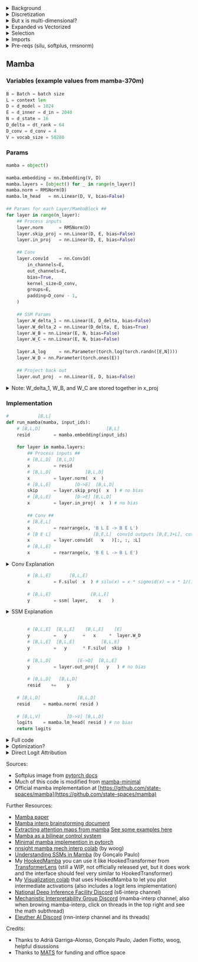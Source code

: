 
<details>
  <summary>Background</summary>

The inspiration for mamba (and state space models in general) is mapping a 1D function $x(t) \in \mathbb{R}$ to a 1D function $y(t) \in \mathbb{R}$ via a N-dimensional latent space $h \in \mathbb{R}^N$.

Specifically, we have the following:

$$\stackrel{[N]}{\dot{h}(t)} = \stackrel{[N,N]}{A}\stackrel{[N]}{h(t)} + \stackrel{[N,1]}{B}\stackrel{[1]}{x(t)}$$
$$\stackrel{[1]}{y(t)} = \stackrel{[1,N]}{C}\stackrel{[N]}{h(t)}$$

(the $[X,Y]$ stuff above the variables is just specifying the dimensions)

This is a diffeq, where $\dot{h}(t)$ is the derivitave of $h(t)$ with respect to t.

If we have an initial $h_0$, we can approximate our diffeq this way:

$$\stackrel{[N]}{h_i} = \stackrel{[1]}{\Delta}\stackrel{[N,N]}{A}\stackrel{[N]}{h_{i-1}} + \stackrel{[1]}{\Delta}\stackrel{[N,1]}{B}\stackrel{[1]}{x_i} + \stackrel{[N]}{h_{i-1}}$$
$$\stackrel{[1]}{y_i} = \stackrel{[1,N]}{C}\stackrel{[N]}{h_i}$$

Where $\Delta$ is a small timestep, like $0.001$.

This approximation is like, if a character has a velocity $v$ and a position $p_0$, to find the position after $\Delta$ time we do $p_1 = \Delta v + p_0$, then we do $p_2 = \Delta v + p_1$, etc. In general:

$$p_i = \Delta v + p_{i-1}$$

We are doing the same sort of thing for $h(t)$.

Note, we can rewrite this as

$$\stackrel{[N]}{h_i} = (\stackrel{[1]}{\Delta}\stackrel{[N,N]}{A} + \stackrel{[N,N]}{I})\stackrel{[N]}{h_{i-1}} + \stackrel{[1]}{\Delta}\stackrel{[N,1]}{B}\stackrel{[1]}{x_i}$$

Where $\stackrel{[N,N]}{I}$ is the identity matrix. This form will show up later.
</details>

<details>
  <summary>Discretization</summary>

Above, we have:

$$\stackrel{[N]}{h_i} = (\stackrel{[1]}{\Delta}\stackrel{[N,N]}{A} + \stackrel{[N,N]}{I})\stackrel{[N]}{h_{i-1}} + \stackrel{[1]}{\Delta}\stackrel{[N,1]}{B}\stackrel{[1]}{x_i}$$
$$\stackrel{[1]}{y_i} = \stackrel{[1,N]}{C}\stackrel{[N]}{h_i}$$

We can write this as

$$\stackrel{[N,N]}{\bar{A}} = (\stackrel{[1]}{\Delta} \stackrel{[N,N]}{A}+\stackrel{[N,N]}{I})$$

$$\stackrel{[N,N]}{\bar{B}} = \stackrel{[1]}{\Delta} \stackrel{[N,N]}{B}$$

So we get

$$\stackrel{[N]}{h_i} = \stackrel{[N,N]}{\bar{A}}\stackrel{[N]}{h_{i-1}} + \stackrel{[N,1]}{\bar{B}}\stackrel{[1]}{x_i}$$
$$\stackrel{[1]}{y_i} = \stackrel{[1,N]}{C}\stackrel{[N]}{h_i}$$

This process of turning $A$ and $B$ into $\bar{A}$ and $\bar{B}$ is called **Discretization**.

It turns out there are lots of ways to do this! Here are some options for **discretization rules**:

#### Zero-Order Hold (ZOH)

$$\bar{A} = \exp(\Delta A)$$

$$\bar{B} = (\Delta A)^{-1} (\exp(\Delta A)-I) \Delta B$$

#### Generalized Bilinear Transform (GBT)

$$\bar{A} = (I-\alpha \Delta A)^{-1}(I+(1-\alpha)\Delta A)$$

$$\bar{B} = \Delta (I-\alpha \Delta A)^{-1} B$$

If $\alpha=0$, this is called the **Euler Method** or the **Forward Euler Method**:

$$\bar{A} = I+\Delta A$$

$$\bar{B} = \Delta B$$

This is the discretization rule we used in the introduction.

If $\alpha=\frac{1}{2}$ this is known as the **Bilinear Method**

$$\bar{A} = (I-\frac{1}{2}\Delta A)^{-1}(I+\frac{1}{2}\Delta A)$$

$$\bar{B} = \Delta (I-\frac{1}{2} \Delta A)^{-1} B$$

If $\alpha=1$ this is known as the **Backward Euler Method**

$$\bar{A} = (I-\Delta A)^{-1}$$

$$\bar{B} = \Delta (I-\Delta A)^{-1} B$$

#### Discretization rule used in Mamba

Mamba uses a discretization rule that's a mix of Zero-Order Hold and Euler Method:

$$\bar{A} = \exp(\Delta A)$$

(keep in mind that in mamba, $A$ is diagonal, and this is a element-wise exp, *not* a matrix exponential)

$$\bar{B} = \Delta B$$

Why is this justified? Consider the ZOH $\bar{B}$:

$$\bar{B} = (\Delta A)^{-1} (\exp(\Delta A)-I) \Delta B$$

In mamba, $A$ is diagonal, so we can write

$$\big((\Delta A)^{-1} (\exp(\Delta A)-I)\big)_{i,i}$$

$$=\frac{\exp(\Delta A_{i,i}) - 1}{\Delta A_{i,i}}$$

Let $$x = \Delta A_{i,i}$$ and this is just

$$\frac{\exp(x) - 1}{x}$$

The taylor series expansion of $\exp(x)$ at $x=0$ is

$$\exp(x) = 1 + x + \frac{x^2}{2} + \frac{x^3}{6} + ...$$

And if we just consider the first-order terms, then we get

$$\frac{\exp(x) - 1}{x} \approx \frac{1 + x - 1}{x} = 1$$

Which means that

$$\bar{B} = (\Delta A)^{-1} (\exp(\Delta A)-I) \Delta B \approx \Delta B$$

</details>

<details>
  <summary>But x is multi-dimensional?</summary>

To summarize, in mamba we have

$$\bar{A} = \exp(\Delta A)$$

$$\bar{B} = \Delta B$$

And then we get our output $y_i$ via:

$$\stackrel{[N]}{h_i} = \stackrel{[N,N]}{\bar{A}}\stackrel{[N]}{h_{i-1}} + \stackrel{[N,1]}{\bar{B}}\stackrel{[1]}{x_i}$$

$$\stackrel{[1]}{y_i} = \stackrel{[1,N]}{C}\stackrel{[N]}{h_i}$$

To handle language, each term $x_i$ corresponds to a token in our context. For example, if our inner dim is 5 and our context is "eat apple bees", we will get

``` python
[0.86,  -0.27, 1.65, 0.05,  2.34] "eat"
[-1.84, -1.79, 1.10, 2.38,  1.76] "apple"
[1.05,  -1.78, 0.16, -0.30, 1.91] "bees"
```

However, these are multi-dimensional, wheras our $x_i$ from above is one-dimensional.

To address this, mamba has a seperate state space model occuring for each element. In our notation, we just add an e index to our equations:

$$\stackrel{[N]}{h_{i,e}} = \stackrel{[N,N]}{\bar{A}}\stackrel{[N]}{h_{i-1,e}} + \stackrel{[N,1]}{\bar{B}}\stackrel{[1]}{x_{i,e}}$$

$$\stackrel{[1]}{y_{i,e}} = \stackrel{[1,N]}{C}\stackrel{[N]}{h_{i,e}}$$

So there's a seperate $h_i$ for each $e$.

For example, we will start with the first element:

```
x[:,1]=[0.86, -1.84, 1.05]
```

Given these we can use

$$\stackrel{[N]}{h_{i,1}} = \stackrel{[N,N]}{\bar{A}}\stackrel{[N]}{h_{i-1,1}} + \stackrel{[N,1]}{\bar{B}}\stackrel{[1]}{x_{i,1}}$$

To find the N-dimensional $h_{1,1}, h_{2,1}, h_{3,1}$: (note, by convention we always start with h ($h_{0,1}$) initialized as the zero vector)

$$\stackrel{[N]}{h_{1,1}} = \stackrel{[N,N]}{\bar{A}}\stackrel{[N]}{0} + \stackrel{[N,1]}{\bar{B}}\stackrel{[1]}{x_{1,1}}$$

$$\stackrel{[N]}{h_{2,1}} = \stackrel{[N,N]}{\bar{A}}\stackrel{[N]}{h_{1,1}} + \stackrel{[N,1]}{\bar{B}}\stackrel{[1]}{x_{2,1}}$$

$$\stackrel{[N]}{h_{3,1}} = \stackrel{[N,N]}{\bar{A}}\stackrel{[N]}{h_{2,1}} + \stackrel{[N,1]}{\bar{B}}\stackrel{[1]}{x_{3,1}}$$

Now we can use 

$$\stackrel{[1]}{y_{i, 1}} = \stackrel{[1,N]}{C}\stackrel{[N]}{h_{i,1}}$$

To find $y_{1,1}, y_{2,1}, y_{3,1}$:

$$\stackrel{[1]}{y_{1, 1}} = \stackrel{[1,N]}{C}\stackrel{[N]}{h_{1,1}}$$

$$\stackrel{[1]}{y_{2, 1}} = \stackrel{[1,N]}{C}\stackrel{[N]}{h_{2,1}}$$

$$\stackrel{[1]}{y_{3, 1}} = \stackrel{[1,N]}{C}\stackrel{[N]}{h_{3,1}}$$

Now we do the same for the next element:

```
x[:,2]=[-0.27, -1.79, -1.78]
```

$$\stackrel{[N]}{h_{1,2}} = \stackrel{[N,N]}{\bar{A}}\stackrel{[N]}{0} + \stackrel{[N,1]}{\bar{B}}\stackrel{[1]}{x_{1,2}}$$

$$\stackrel{[N]}{h_{2,2}} = \stackrel{[N,N]}{\bar{A}}\stackrel{[N]}{h_{1,2}} + \stackrel{[N,1]}{\bar{B}}\stackrel{[1]}{x_{2,2}}$$

$$\stackrel{[N]}{h_{3,2}} = \stackrel{[N,N]}{\bar{A}}\stackrel{[N]}{h_{2,2}} + \stackrel{[N,1]}{\bar{B}}\stackrel{[1]}{x_{3,2}}$$


$$\stackrel{[1]}{y_{1, 2}} = \stackrel{[1,N]}{C}\stackrel{[N]}{h_{1,2}}$$

$$\stackrel{[1]}{y_{2, 2}} = \stackrel{[1,N]}{C}\stackrel{[N]}{h_{2,2}}$$

$$\stackrel{[1]}{y_{3, 2}} = \stackrel{[1,N]}{C}\stackrel{[N]}{h_{3,2}}$$

etc.

Having a seperate ssm for each element might seem strange. However, it's not entirely unreasonable because due to selection (see the Selection section below) $\Delta, A, B, C$ are a function of the entire vector, not just the current element being used.
  
</details>

<details>
  <summary>Expanded vs Vectorized</summary>

Below, I wrote out the inner loop of Mamba in two ways. Both are equivalent, they are just different ways of looking at it.

"Expanded" does a seperate state space model for each element of the $E$-sized vectors. This is what's actually happening, so I think it's useful to see it like this first.

"Vectorized" computes all $E$ state space models at the same time. Numerically it's the same as "Expanded", but might be useful for reference (plus it's much faster)

</details>

<details>
  <summary>Selection</summary>

Above, we have 

$$\bar{A} = \exp(\Delta A)$$

$$\bar{B} = \Delta B$$

And then we get our output $y_t$ via:

$$\stackrel{[N]}{h_i} = \stackrel{[N,N]}{\bar{A}}\stackrel{[N]}{h_{i-1}} + \stackrel{[N,1]}{\bar{B}}\stackrel{[1]}{x_i}$$

$$\stackrel{[1]}{y_i} = \stackrel{[1,N]}{C}\stackrel{[N]}{h_i}$$

Really, we do this seperately for each element $e$, so I'll write this

$$\stackrel{[N]}{h_{i,e}} = \stackrel{[N,N]}{\bar{A}}\stackrel{[N]}{h_{i-1,e}} + \stackrel{[N,1]}{\bar{B}}\stackrel{[1]}{x_{i,e}}$$

$$\stackrel{[1]}{y_{i,e}} = \stackrel{[1,N]}{C}\stackrel{[N]}{h_{i,e}}$$

The way this is specified, $\Delta, A, B$, and $C$ are fixed. The idea behind Selection is to let these vary over time, by making them dependent on $x_t$. Specifically, let:

$$\stackrel{[1]}{\Delta_{i,e}} = \text{softplus}(\stackrel{[E]}{x_{i}} \cdot \stackrel{[E]}{W_{\Delta}[:,e]} + \stackrel{[1]}{B_{\Delta}[e]})$$

$$\stackrel{[N]}{\bar{A_{i,e}}} = \exp(\stackrel{[1]}{\Delta_{i,e}} \stackrel{[N]}{A[e]})$$

$$\stackrel{[N]}{B_{i}} = \stackrel{[N,E]}{W_B}\stackrel{[E]}{x_i}$$

$$\stackrel{[N]}{\bar{B_{i,e}}} = \stackrel{[1]}{\Delta_{i,e}}\stackrel{[N]}{B_{i}}$$

$$\stackrel{[N]}{C_i} = \stackrel{[N,E]}{W_C}\stackrel{[E]}{x_i}$$

Where $\stackrel{[E,E]}{W_{\Delta}}, \stackrel{[E]}{B_{\Delta}}, \stackrel{[E,N]}{A}, \stackrel{[N,E]}{W_B}, \stackrel{[N,E]}{W_C}$ are learned parameters, and $\text{softplus}(x) = \log(1+e^{x})$

This gives us

$$\stackrel{[N]}{h_{i,e}} = \stackrel{[N]}{\bar{A_{i,e}}}\stackrel{[N]}{h_{i-1,e}} + \stackrel{[N,1]}{\bar{B_{t,e}}}\stackrel{[1]}{x_{i,e}}$$

$$\stackrel{[1]}{y_{i,e}} = \stackrel{[1,N]}{C_i}\stackrel{[N]}{h_{i,e}}$$

You may have noticed that $\bar{A}$ is now a vector $([N])$ instead of a matrix ($[N,N]$). I'm not sure why they do it that way, but that's what they do. This means that $$\stackrel{[N]}{\bar{A_{i,e}}}\stackrel{[N]}{h_{i-1,e}}$$ is just an element-wise product (hadamard product)

Anyway, expanded out, this gives us

$$\stackrel{[N]}{h_{i,e}} = \exp(\stackrel{[1]}{\Delta_{i,e}} \stackrel{[N]}{A[e]})\stackrel{[N]}{h_{i-1,e}} + (\stackrel{[1]}{\Delta_{i,e}}\stackrel{[N,E]}{W_B}\stackrel{[E]}{x_i})\stackrel{[1]}{x_{i,e}}$$

$$\stackrel{[1]}{y_{i,e}} = \stackrel{[1,N]}{C_i}\stackrel{[N]}{h_{i,e}}$$

Note that in mamba, they don't encode $\stackrel{[E,E]}{W_{\Delta}}$ as an $[E,E]$ matrix. Instead, it is encoded as two smaller matrices:

$$\stackrel{[E,E]}{W_{\Delta}}=\stackrel{[E,D_{\Delta}]}{W_{\Delta_1}}\stackrel{[D_{\Delta},E]}{W_{\Delta_2}}$$

Where, for example, $E=2048$, $D_{\Delta}=64$
  
</details>


<details>
  <summary>Imports</summary>

```python
import torch
import torch.nn as nn
import torch.nn.functional as F
from einops import rearrange, repeat, einsum
```

</details>

<details>
  <summary>Pre-reqs (silu, softplus, rmsnorm)</summary>

### Silu
$$\text{silu}(x) = x*\text{sigmoid}(x)$$

![silu](https://github.com/Phylliida/mamba_interp/blob/main/graphs/silu.png?raw=true)

### Sigmoid

$$\text{sigmoid}(x) = \frac{1}{1+e^{-x}}$$

![sigmoid](https://github.com/Phylliida/mamba_interp/blob/main/graphs/sigmoid.png?raw=true)

### Softplus

$$\text{softplus}(x) = \log(1+e^{x})$$

![softplus](https://github.com/Phylliida/mamba_interp/blob/main/graphs/softplus.png?raw=true)

Note: as softplus is basically linear for large x, after `x>20` implementations usually just turn it into $\text{softplus}(x) = x$

### RMSNorm

```python
class RMSNorm(nn.Module):
    def __init__(self,
                 d: int,
                 eps: float = 1e-5):
        super().__init__()
        self.eps = eps
        self.weight = nn.Parameter(torch.ones(d))

    def forward(self, x):
        output = x * torch.rsqrt(x.pow(2).mean(-1, keepdim=True) + self.eps) * self.weight
        return output
```

</details>

## Mamba

### Variables (example values from mamba-370m)
```python
B = Batch = batch size
L = context len
D = d_model = 1024
E = d_inner = d_in = 2048
N = d_state = 16
D_delta = dt_rank = 64
D_conv = d_conv = 4
V = vocab_size = 50280
```

### Params
```python
mamba = object()

mamba.embedding = nn.Embedding(V, D)
mamba.layers = [object() for _ in range(n_layer)]
mamba.norm = RMSNorm(D)
mamba.lm_head   = nn.Linear(D, V, bias=False)

## Params for each Layer/MambaBlock ##
for layer in range(n_layer):
    ## Process inputs
    layer.norm      = RMSNorm(D)
    layer.skip_proj = nn.Linear(D, E, bias=False)
    layer.in_proj   = nn.Linear(D, E, bias=False)
    
    ## Conv
    layer.conv1d    = nn.Conv1d(
        in_channels=E,
        out_channels=E,
        bias=True,
        kernel_size=D_conv,
        groups=E,
        padding=D_conv - 1,
    )
    
    ## SSM Params
    layer.W_delta_1 = nn.Linear(E, D_delta, bias=False)
    layer.W_delta_2 = nn.Linear(D_delta, E, bias=True)
    layer.W_B = nn.Linear(E, N, bias=False)
    layer.W_C = nn.Linear(E, N, bias=False)
    
    layer.A_log     = nn.Parameter(torch.log(torch.randn([E,N])))
    layer.W_D = nn.Parameter(torch.ones(E))
    
    ## Project back out
    layer.out_proj  = nn.Linear(E, D, bias=False)
```


<details>
<summary> Note: W_delta_1, W_B, and W_C are stored together in x_proj </summary>

Here's how you extract them:
```python
# maps [B,L,E] -> [B,L,D_delta+2*N], then we split into [B,L,D_delta], [B,L,N], [B,L,N]
W = layer.x_proj.weight.T
# pull them out
W_delta_1 = W[:,:D_delta]
W_B = W[:,D_delta:D_delta+N]
W_C = W[:,D_delta+N:]
```
</details>


### Implementation

```python
#           [B,L]
def run_mamba(mamba, input_ids):
    # [B,L,D]                         [B,L]
    resid         = mamba.embedding(input_ids)
    
    for layer in mamba.layers:
        ## Process inputs ##
        # [B,L,D]  [B,L,D]
        x         = resid
        # [B,L,D]             [B,L,D]
        x         = layer.norm(  x  )
        # [B,L,E]         [D->E]  [B,L,D]
        skip      = layer.skip_proj(  x  ) # no bias
        # [B,L,E]         [D->E] [B,L,D]
        x         = layer.in_proj(  x  ) # no bias
        
        ## Conv ##
        # [B,E,L]
        x         = rearrange(x, 'B L E -> B E L')
        # [B E L]                [B,E,L]  conv1d outputs [B,E,3+L], cut off last 3
        x         = layer.conv1d(   x   )[:, :, :L]
        # [B,L,E]
        x         = rearrange(x, 'B E L -> B L E')
```
<details>
  <summary>Conv Explanation</summary>

<details>
  <summary>General 1D Conv Explanation</summary>

The basic unit of a Conv1D is applying a kernel to a sequence.

For example, say my kernel is `[-1,2,3]` and my sequence is `[4,5,6,7,8,9]`.

Then to apply that kernel, I move it across my sequence like this:
```python
[*4,5,6*, 7,8,9]
-1*4 + 2*5 + 3*6 = 24

[4, *5,6,7*, 8,9]
-1*5 + 6*2 + 3*7 = 28

[4,5, *6,7,8*, 9]
-1*6 + 2*7 + 3*8 = 32

[4,5,6, *7,8,9*]
-1*7 + 2*8 + 3*9 = 36
```

So our resulting vector would be `[24, 28, 32, 36]`

It's annoying that our output is smaller than our input, so we can pad our input first:

`[0,0,4,5,6,7,8,9,0,0]`

Now we get
```python
[*0,0,4* ,5,6,7,8,9,0,0]
-1*0 + 2*0 + 3*4 = 12

[0, *0,4,5*, 6,7,8,9,0,0]
-1*0 + 2*4 + 3*5 = 23

[0,0, *4,5,6*, 7,8,9,0,0]
-1*4 + 2*5 + 3*6 = 24

[0,0,4, *5,6,7*, 8,9,0,0]
-1*5 + 6*2 + 3*7 = 28

[0,0,4,5, *6,7,8*, 9,0,0]
-1*6 + 2*7 + 3*8 = 32

[0,0,4,5,6, *7,8,9*, 0,0]
-1*7 + 2*8 + 3*9 = 36

[0,0,4,5,6,7, *8,9,0*, 0]
-1*8 + 2*9 + 3*0 = 10

[0,0,4,5,6,7,8, *9,0,0*]
-1*9 + 2*0 + 3*0 = -9
```

So our result is `[12, 23, 24, 28, 32, 36, 10, -9]`

Now this is longer than we need, so we'll cut off the last two, giving us

`[12, 23, 24, 28, 32, 36]`

</details>

<details>
  <summary>Worked Conv Example</summary>

Mamba conv is defined as
```python
layer.conv1d = nn.Conv1d(
        in_channels=E,
        out_channels=E,
        bias=True,
        kernel_size=D_conv,
        groups=E,
        padding=D_conv - 1,
    )
```
In this example, I will set:
```python
E = d_inner = 5 (for large models this is 2048-5012)
D_conv = kernel_size = 4 (for large models this is 4)
L = context size = 3
```
In practice, `D_conv=4` and `E` is around `2048-5012`.

Our input to to mamba's conv1d is of size [B, E, L]. I'll do a single batch.

Because `groups = E = 5`, we have `5` filters:

```python
[ 0.4,  0.7, -2.1,  1.1] filter 0 with bias [0.2]
[ 0.1, -0.7, -0.3,  0.0] filter 1 with bias [-4.3]
[-0.7,  0.9,  1.0,  0.9] filter 2 with bias [-0.3]
[-0.5, -0.8, -0.1,  1.5] filter 3 with bias [0.1]
[-0.9, -0.1,  0.2,  0.1] filter 4 with bias [0.2]
```

Let our context be:
```python
"eat" "apple" "bees"
```

Represented as embedding vectors
```python
[0.86,  -0.27, 1.65, 0.05,  2.34] "eat"
[-1.84, -1.79, 1.10, 2.38,  1.76] "apple"
[1.05,  -1.78, 0.16, -0.30, 1.91] "bees"
```

First we pad

```python
[0.00,  0.00,  0.00, 0.00,  0.00]
[0.00,  0.00,  0.00, 0.00,  0.00]
[0.00,  0.00,  0.00, 0.00,  0.00]
[0.86,  -0.27, 1.65, 0.05,  2.34] "eat"
[-1.84, -1.79, 1.10, 2.38,  1.76] "apple"
[1.05,  -1.78, 0.16, -0.30, 1.91] "bees"
[0.00,  0.00,  0.00, 0.00,  0.00]
[0.00,  0.00,  0.00, 0.00,  0.00]
[0.00,  0.00,  0.00, 0.00,  0.00]
```

Now to apply our first filter, we grab the first element of every vector

```python
[* 0.00*,  0.00,  0.00, 0.00,  0.00]
[* 0.00*,  0.00,  0.00, 0.00,  0.00]
[* 0.00*,  0.00,  0.00, 0.00,  0.00]
[* 0.86*,  -0.27, 1.65, 0.05,  2.34] "eat"
[*-1.84*,  -1.79, 1.10, 2.38,  1.76] "apple"
[* 1.05*,  -1.78, 0.16, -0.30, 1.91] "bees"
[* 0.00*,  0.00,  0.00, 0.00,  0.00]
[* 0.00*,  0.00,  0.00, 0.00,  0.00]
[* 0.00*,  0.00,  0.00, 0.00,  0.00]
```

Giving us

```python
[0,0,0,0.86,-1.84,1.05,0,0,0]
```

Now we apply `filter 0 [ 0.4,  0.7, -2.1,  1.1]` with bias `[0.2]`
```python
[*0,0,0,0.86*,-1.84,1.05,0,0,0]
0.4*0     + 0.7*0     + -2.1*0     + 1.1*0.86  = 0.946  +  0.2 = 1.146

[0,*0,0,0.86,-1.84*,1.05,0,0,0]
0.4*0     + 0.7*0     + -2.1*0.86  + 1.1*-1.84 = -3.83  +  0.2 = -3.63

[0,0,*0,0.86,-1.84,1.05*,0,0,0]
0.4*0     + 0.7*0.86  + -2.1*-1.84 + 1.1*1.05  = 5.621  +  0.2 = 5.821

[0,0,0,*0.86,-1.84,1.05,0*,0,0]
0.4*0.86  + 0.7*-1.84 + -2.1*1.05  + 1.1*0     = -3.149 +  0.2 = -2.949

[0,0,0,0.86,*-1.84,1.05,0,0*,0]
0.4*-1.84 + 0.7*1.05  + -2.1*0     + 1.1*0     = -0.001 +  0.2 = 0.199

[0,0,0,0.86,-1.84,*1.05,0,0,0*]
0.4*1.05  + 0.7*0     + -2.1*0     + 1.1*0     = 0.42   +  0.2 = 0.62
```

So our output of `filter 0` is

```python
[1.146, -3.63, 5.821, -2.949, 0.199, 0.62]
```

Now we cut off the last two (to give us same size output as L), giving us

```python
[1.146, -3.63, 5.821, -2.949]
```

For `filter 1`, we grab the second element
```python
[0.00,  * 0.00*,  0.00, 0.00,  0.00]
[0.00,  * 0.00*,  0.00, 0.00,  0.00]
[0.00,  * 0.00*,  0.00, 0.00,  0.00]
[0.86,  *-0.27*, 1.65, 0.05,  2.34] "eat"
[-1.84, *-1.79*, 1.10, 2.38,  1.76] "apple"
[1.05,  *-1.78*, 0.16, -0.30, 1.91] "bees"
[0.00,  * 0.00*,  0.00, 0.00,  0.00]
[0.00,  * 0.00*,  0.00, 0.00,  0.00]
[0.00,  * 0.00*,  0.00, 0.00,  0.00]
```

Giving us

```python
[0,0,0,-0.27,-1.79,-1.78,0,0,0]
```

Now we apply `filter 1 [ 0.1, -0.7, -0.3,  0.0]` with bias `[0.2]`

etc.

</details>

<details>
  <summary>Conv1D in Code</summary>
  
```python
def mamba_conv1d(x, conv):
    # x is [B, E, L]
    filters = conv.weight # filters is [E, 1, 4]
    bias = conv.bias # bias is [E]
    with torch.no_grad():
        # first we pad x to [B, E, 3+L+3]
        B, E, L = x.size()
        x = torch.nn.functional.pad(x, (3,3), mode='constant', value=0)
        res = torch.zeros([B, E, 3+L])
        for b in range(B):
            # one filter for each element of the E-sized vectors
            for filter_i in range(E):
                # filter is 4 values, go across words
                filter = filters[filter_i, 0]\
                # scan across all the places
                for starting_pos in range(3+L):
                    output = 0.0
                    for i, f in enumerate(filter):
                        output += x[b, filter_i, starting_pos+i]*f
                    res[b, filter_i, starting_pos] = output+bias[filter_i]
        return res
```
</details>
</details>

```python
        # [B,L,E]       [B,L,E]
        x         = F.silu(  x  ) # silu(x) = x * sigmoid(x) = x * 1/(1+exp(-x))
        
        # [B,L,E]               [B,L,E]
        y         = ssm( layer,    x    )
```

<details>
<summary>SSM Explanation</summary>

<details>
<summary>Expanded SSM</summary>

```python
def ssm(layer, x):

    # W_delta is factored into two matrices W_delta_1 and W_delta_2, combine them back
    # [E,E] =          [E,D_delta]         [D_delta, E]
    W_delta = layer.W_delta_1.weight.T @ layer.W_delta_2.weight.T
        
    # stored as A_log
    layer.A = -torch.exp(layer.A_log)

    ys = []
    # every pair (b,e) has a 1-D ssm
    for b in range(Batch):
        ys_b = []
        for e in range(E):
            ys_e_b = []
            
            # latent state, init to zeros
            h = torch.zeros(N)
            for l in range(L):
                #### First, discretization: A and B -> Abar and Bbar ####
                ## Compute Delta ##
                # [1]                 ([E]  dot  [E])                  [1]
                delta =  F.softplus(x[b,l].dot(W_delta[:,e]) + layer.W_delta_2.bias[e])
                
                ## Discretize A ##
                # [N]                ( [1]  *    [N]    ) 
                A_bar     = torch.exp(delta * layer.A[e])
                
                ## Discretize B ##
                # [N]         [E->N]    [E]
                B         = layer.W_B(x[b,l]) # no bias
                # [N]        [1]   [N]
                B_bar     = delta * B
                
                #### Update latent vector h ####
                ## input float for the ssm at time l
                # [1]         [1]
                x_l       = x[b,l,e]
                
                ## move ahead by one step
                # [N]        [N]   [N]   [N]    [1]
                h         = A_bar * h + B_bar * x_l
                
                #### Compute output float y ####
                ## (C matrix needed for computing y)
                # [N]         [E->N]    [E]
                C_l       = layer.W_C(x[b,l]) # no bias
                
                ## Output a float y at time l
                # [1]      [N]    [N]
                y_l       = h.dot(C_l)
                
                ys_e_b.append(y_l)
            ys_b.append(ys_e_b)
        ys.append(ys_b)

    ## Code expects this transposed a bit
    # [B,E,L]
    ys         = torch.tensor(ys)
    # [B,L,E]              [B,E,L]
    ys         = rearrange(  ys   , "B E L -> B L E")
    
    return ys
```
</details>


<details>
<summary>Vectorized</summary>

```python
def ssm(layer, x):
    ys = []

    # stored as A_log
    layer.A = -torch.exp(layer.A_log)

    for b in range(Batch):
        ys_b = []
        
        # latent state, init to zeros
        h = torch.zeros([E,N])
        for l in range(L):
            #### First, discretization: A and B -> A_bar and B_bar ####
            ## Compute Delta ##
            # [E]                   [E]  x  [E,E]  +         [E]
            delta    = F.softplus(layer.W_delta_2(layer.W_delta_1(x[b,l])))
            
            ## Discretize A -> A_bar ##
            # (note [E,N]*[E,1] will first repeat the [E,1] N times so its like [E,N])
            # [E,N]             (     [E,1]      *  [E,N] ) 
            A_bar    = torch.exp(delta.view(E,1) * layer.A)
            
            ## Discretize B -> B_bar ##
            # [N]        [E->N]   [E]
            B        = layer.W_B(x[b,l]) # no bias
            # [E,N]        [E,1]       x    [1,N]
            B_bar    = delta.view(E,1) @ B.view(1,N)
            
            #### Update latent vector h ####
            ## input floats for the ssm at time l
            # [E]       [E]
            x_l      = x[b,l]
            
            ## Move ahead by one step
            # (note, [E,N]*[E,1] will first repeat the [E,1] N times so its like [E,N])
            # [E,N]    [E,N]  [E,N]   [E,N]      [E,1]
            h        = A_bar *  h   + B_bar  *  x_l.view(E,1)
            
            #### Compute output float y ####
            ## (C matrix needed for computing y)
            # [N]        [E->N]   [E]
            C        = layer.W_C(x[b,l]) # no bias
            
            ## Output floats y at time l
            # [E,1]      [E,N]  x   [N,1]
            y_l      =     h    @ C.view(N,1)
            
            ys_b.append([y.float() for y in y_l.flatten()])
        ys.append(ys_b)
    return torch.tensor(ys)
```

</details>



</details>


```python
        
        # [B,L,E]  [B,L,E]    [B,L,E]    [E]
        y         =   y      +   x     *  layer.W_D
        # [B,L,E]  [B,L,E]          [B,L,E]
        y         =   y      * F.silu(  skip  )
        
        # [B,L,D]          [E->D]  [B,L,E]
        y         = layer.out_proj(   y   ) # no bias
        
        # [B,L,D]   [B,L,D]
        resid    +=    y
    
    # [B,L,D]              [B,L,D]
    resid     = mamba.norm( resid )
    
    # [B,L,V]          [D->V] [B,L,D]
    logits    = mamba.lm_head( resid ) # no bias
    return logits
```

<details>
  <summary>Full code</summary>
  
  
<details>
  <summary>Setup</summary>
  
```python
from __future__ import annotations
import torch
import torch.nn as nn
import torch.nn.functional as F
from einops import rearrange, repeat, einsum

class RMSNorm(nn.Module):
    def __init__(self,
                 d: int,
                 eps: float = 1e-5):
        super().__init__()
        self.eps = eps
        self.weight = nn.Parameter(torch.ones(d))

    def forward(self, x):
        output = x * torch.rsqrt(x.pow(2).mean(-1, keepdim=True) + self.eps) * self.weight
        return output


#### Params ####

class Mamba(nn.Module):
    def __init__(self, cfg):
        super().__init__()
        self.cfg = cfg
        D = cfg.D
        E = cfg.E
        N = cfg.N
        D_delta = cfg.D_delta
        D_conv = cfg.D_conv
        V = cfg.V
        
        self.embedding = nn.Embedding(V, D)
        self.layers = nn.ModuleList([MambaLayer(args=args) for _ in range(args.n_layer)])
        self.norm = RMSNorm(D)
        self.lm_head  = nn.Linear(D, V, bias=False)

class MambaLayer(nn.Module):
    def __init__(self, args):
        super().__init__()
        self.args = args
        
        ## Variables
        D = cfg.D
        E = cfg.E
        N = cfg.N
        D_delta = cfg.D_delta
        D_conv = cfg.D_conv
        V = cfg.V
        
        ## Process inputs
        self.norm      = RMSNorm(D)
        self.skip_proj = nn.Linear(D, E, bias=False)
        self.in_proj   = nn.Linear(D, E, bias=False)
        
        ## Conv
        self.conv1d    = nn.Conv1d(
            in_channels=E,
            out_channels=E,
            bias=True,
            kernel_size=D_conv,
            groups=E,
            padding=D_conv - 1,
        )
        
        ## SSM Params
        self.W_delta_1 = nn.Linear(E, D_delta, bias=False)
        self.W_delta_2 = nn.Linear(D_delta, E, bias=True)
        self.W_B = nn.Linear(E, N, bias=False)
        self.W_C = nn.Linear(E, N, bias=False)
        
        self.A_log     = nn.Parameter(torch.log(torch.randn([E,N])))
        self.W_D = nn.Parameter(torch.ones(E))
        
        ## Project back out
        self.out_proj  = nn.Linear(E, D, bias=False)
```
</details>

<details>
<summary>Expanded</summary>

```python
def run_mamba(mamba, input_ids):

    cfg = mamba.cfg
    D = cfg.D
    E = cfg.E
    N = cfg.N
    D_delta = cfg.D_delta
    D_conv = cfg.D_conv
    V = cfg.V
    
    Batch,L = input_ids.size()

    # [B,L,D]                         [B,L]
    resid         = mamba.embedding(input_ids)
    
    for layer in mamba.layers:
        ###### Process inputs ######
        # [B,L,D]  [B,L,D]
        x         = resid
        # [B,L,D]             [B,L,D]
        x         = layer.norm(  x  )
        # [B,L,E]         [D->E]  [B,L,D]
        skip      = layer.skip_proj(  x  ) # no bias
        # [B,L,E]         [D->E] [B,L,D]
        x         = layer.in_proj(  x  ) # no bias
        
        ###### Conv ######
        # [B,E,L]
        x         = rearrange(x, 'B L E -> B E L')
        # [B E L]                [B,E,L]  conv1d outputs [B,E,3+L], cut off last 3
        x         = layer.conv1d(   x   )[:, :, :L]
        # [B,L,E]
        x         = rearrange(x, 'B E L -> B L E')

        ###### Nonlinearity  ######
        # [B,L,E]          [B,L,E]
        x         = F.silu(  x   )

        ###### SSM ######
        
        layer.A = -torch.exp(layer.A_log)
        
        # W_delta is factored into two matrices W_delta_1 and W_delta_2, combine them back
        # [E,E] =          [E,D_delta]         [D_delta, E]
        W_delta = layer.W_delta_1.weight.T @ layer.W_delta_2.weight.T
        
        ys = []
        # every pair (b,e) has a 1-D ssm
        for b in range(Batch):
            ys_b = []
            for e in range(E):
                ys_e_b = []
                
                # latent state, init to zeros
                h = torch.zeros(N)
                for l in range(L):
                    #### First, discretization: A and B -> Abar and Bbar ####
                    ## Compute Delta ##
                    # [1]                 ([E]  dot  [E])                  [1]
                    delta =  F.softplus(x[b,l].dot(W_delta[:,e]) + layer.W_delta_2.bias[e])
                    
                    ## Discretize A ##
                    # [N]                ( [1]  *    [N]    ) 
                    A_bar     = torch.exp(delta * layer.A[e])
                    
                    ## Discretize B ##
                    # [N]         [E->N]    [E]
                    B         = layer.W_B(x[b,l]) # no bias
                    # [N]        [1]   [N]
                    B_bar     = delta * B
                    
                    #### Update latent vector h ####
                    ## input float for the ssm at time l
                    # [1]         [1]
                    x_l       = x[b,l,e]
                    
                    ## move ahead by one step
                    # [N]        [N]   [N]   [N]    [1]
                    h         = A_bar * h + B_bar * x_l
                    
                    #### Compute output float y ####
                    ## (C matrix needed for computing y)
                    # [N]         [E->N]    [E]
                    C_l       = layer.W_C(x[b,l]) # no bias
                    
                    ## Output a float y at time l
                    # [1]      [N]    [N]
                    y_l       = h.dot(C_l)
                    
                    ys_e_b.append(y_l)
                ys_b.append(ys_e_b)
            ys.append(ys_b)

        ## Code expects this transposed a bit
        # [B,E,L]
        y         = torch.tensor(ys)
        # [B,L,E]              [B,E,L]
        y         = rearrange(  y   , "B E L -> B L E")
        
        ###### Finish layer ######
        
        # [B,L,E]  [B,L,E]    [B,L,E]       [E]
        y         =   y      +   x     *  layer.W_D
        # [B,L,E]  [B,L,E]          [B,L,E]
        y         =   y      * F.silu(  skip  )
        
        # [B,L,D]          [E->D]  [B,L,E]
        y         = layer.out_proj(   y   ) # no bias
        
        # [B,L,D]   [B,L,D]
        resid    +=    y
    
    ###### Final processing ######
    # [B,L,D]              [B,L,D]
    resid     = mamba.norm( resid )
    
    # [B,L,V]          [D->V] [B,L,D]
    logits    = mamba.lm_head( resid ) # no bias
    return logits
```
  
</details>




<details>
<summary>Vectorized</summary>

```python
def run_mamba(mamba, input_ids):

    cfg = mamba.cfg
    D = cfg.D
    E = cfg.E
    N = cfg.N
    D_delta = cfg.D_delta
    D_conv = cfg.D_conv
    V = cfg.V
    
    Batch,L = input_ids.size()

    # [B,L,D]                         [B,L]
    resid         = mamba.embedding(input_ids)
    
    for layer in mamba.layers:
        ###### Process inputs ######
        # [B,L,D]  [B,L,D]
        x         = resid
        # [B,L,D]             [B,L,D]
        x         = layer.norm(  x  )
        # [B,L,E]         [D->E]  [B,L,D]
        skip      = layer.skip_proj(  x  ) # no bias
        # [B,L,E]         [D->E] [B,L,D]
        x         = layer.in_proj(  x  ) # no bias
        
        ###### Conv ######
        # [B,E,L]
        x         = rearrange(x, 'B L E -> B E L')
        # [B E L]                [B,E,L]  conv1d outputs [B,E,3+L], cut off last 3
        x         = layer.conv1d(   x   )[:, :, :L]
        # [B,L,E]
        x         = rearrange(x, 'B E L -> B L E')

        ###### Nonlinearity  ######
        # [B,L,E]          [B,L,E]
        x         = F.silu(  x   )
        
        ###### SSM ######
        
        # W_delta is factored into two matrices W_delta_1 and W_delta_2, combine them back
        # [E,E] =          [E,D_delta]         [D_delta, E]
        W_delta = layer.W_delta_1.weight.T @ layer.W_delta_2.weight.T
       
        layer.A = -torch.exp(layer.A_log)
       
        ys = []
        for b in range(Batch):
            ys_b = []
            
            # latent state, init to zeros
            h = torch.zeros([E,N])
            for l in range(L):
                #### First, discretization: A and B -> A_bar and B_bar ####
                ## Compute Delta ##
                # [E]                   [E]  x  [E,E]  +         [E]
                delta    = F.softplus(layer.W_delta_2(layer.W_delta_1(x[b,l])))
                
                ## Discretize A -> A_bar ##
                # (note [E,N]*[E,1] will first repeat the [E,1] N times so its like [E,N])
                # [E,N]             (     [E,1]      *  [E,N] ) 
                A_bar    = torch.exp(delta.view(E,1) * layer.A)
                
                ## Discretize B -> B_bar ##
                # [N]        [E->N]   [E]
                B        = layer.W_B(x[b,l]) # no bias
                # [E,N]        [E,1]       x    [1,N]
                B_bar    = delta.view(E,1) @ B.view(1,N)
                
                #### Update latent vector h ####
                ## input floats for the ssm at time l
                # [E]       [E]
                x_l      = x[b,l]
                
                ## Move ahead by one step
                # (note, [E,N]*[E,1] will first repeat the [E,1] N times so its like [E,N])
                # [E,N]    [E,N]  [E,N]   [E,N]      [E,1]
                h        = A_bar *  h   + B_bar  *  x_l.view(E,1)
                
                #### Compute output float y ####
                ## (C matrix needed for computing y)
                # [N]        [E->N]   [E]
                C        = layer.W_C(x[b,l]) # no bias
                
                ## Output floats y at time l
                # [E,1]      [E,N]  x   [N,1]
                y_l      =     h    @ C.view(N,1)
                
                ys_b.append([y.float() for y in y_l.flatten()])
            ys.append(ys_b)
        # [B,L,E]
        y = torch.tensor(ys)
        
        ###### Finish layer ######
        
        # [B,L,E]  [B,L,E]    [B,L,E]       [E]
        y         =   y      +   x     *  layer.W_D
        # [B,L,E]  [B,L,E]          [B,L,E]
        y         =   y      * F.silu(  skip  )
        
        # [B,L,D]          [E->D]  [B,L,E]
        y         = layer.out_proj(   y   ) # no bias
        
        # [B,L,D]   [B,L,D]
        resid    +=    y
    
    ###### Final processing ######
    # [B,L,D]              [B,L,D]
    resid     = mamba.norm( resid )
    
    # [B,L,V]          [D->V] [B,L,D]
    logits    = mamba.lm_head( resid ) # no bias
    return logits
```
  
</details>

<details>
<summary>Load model</summary>

```python
from dataclasses import dataclass
import json
import math

@dataclass
class ModelCfg:
    d_model: int
    n_layers: int
    vocab_size: int
    d_state: int = 16
    expand: int = 2
    dt_rank: Union[int, str] = 'auto'
    d_conv: int = 4 
    pad_vocab_size_multiple: int = 8
    conv_bias: bool = True
    bias: bool = False
    default_prepend_bos: bool = True
    tokenizer_prepends_bos: bool = False
    n_ctx: int = 2048
    device: Union[torch.device,str] = 'cuda'
    
    def __post_init__(self):
        self.d_inner = int(self.expand * self.d_model)
        
        if self.dt_rank == 'auto':
            self.dt_rank = math.ceil(self.d_model / 16)
            
        if self.vocab_size % self.pad_vocab_size_multiple != 0:
            self.vocab_size += (self.pad_vocab_size_multiple
                                - self.vocab_size % self.pad_vocab_size_multiple)
    
    @property
    def D(self):
        return self.d_model
    @property
    def E(self):
        return self.d_inner
    @property
    def N(self):
        return self.d_state
    @property
    def D_delta(self):
        return self.dt_rank
    @property
    def D_conv(self):
        return self.d_conv
    @property
    def V(self):
        return self.vocab_size

from transformers.utils import WEIGHTS_NAME, CONFIG_NAME
from transformers.utils.hub import cached_file

def load_mamba(pretrained_model_name):

    def load_config_hf(model_name):
        resolved_archive_file = cached_file(model_name, CONFIG_NAME,
                                            _raise_exceptions_for_missing_entries=False)
        return json.load(open(resolved_archive_file))

    def load_state_dict_hf(model_name, device=None, dtype=None):
        resolved_archive_file = cached_file(model_name, WEIGHTS_NAME,
                                            _raise_exceptions_for_missing_entries=False)
        return torch.load(resolved_archive_file, weights_only=True, map_location='cpu', mmap=True)
        
    config_data = load_config_hf(pretrained_model_name)
    cfg = ModelCfg(
        d_model=config_data['d_model'],
        n_layer=config_data['n_layer'],
        vocab_size=config_data['vocab_size']
    )
    D = cfg.D
    E = cfg.E
    N = cfg.N
    D_delta = cfg.D_delta
    D_conv = cfg.D_conv
    V = cfg.V
    
    model = Mamba(cfg)
    
    state_dict = load_state_dict_hf(pretrained_model_name)
    new_state_dict = {}
    for key, value in state_dict.items():
        key = key.replace("backbone.", "").replace("mixer.", "")
        # we split in_proj into two seperate things
        if 'in_proj' in key:
            new_state_dict[key] = value[:E]
            new_state_dict[key.replace("in_proj", "skip_proj")] = value[E:]
        # we renamed these
        elif 'dt_proj' in key:
            new_state_dict[key.replace("dt_proj", "W_delta_2")] = value
        elif 'norm_f' in key:
            new_state_dict[key.replace("norm_f", "norm")] = value
        # we split this into three seperate things
        elif 'x_proj' in key:
            W = value
            # pull them out
            new_state_dict[key.replace("x_proj", "W_delta_1")] = W[:D_delta]
            new_state_dict[key.replace("x_proj", "W_B")] = W[D_delta:D_delta+N]
            new_state_dict[key.replace("x_proj", "W_C")] = W[D_delta+N:]
        # we call this W_D
        elif '.D' in key:
            new_state_dict[key.replace(".D", ".W_D")] = value
        else:
            new_state_dict[key] = value
        
    for key, value in new_state_dict.items():
        print(key)
    model.load_state_dict(new_state_dict)
    return model
    
```


</details>
</details>


<details>
<summary>Optimization?</summary>


First optimization, instead of computing `delta`, `A_bar`, `B_bar` and `C` inside the loop, we can compute them beforehand since they don't depend on the recurrence

Here's the forward function of a single layer, taking as input the `resid` and outputting the updated `resid`

```python
def forward(self, resid):
    cfg = self.cfg
    D = cfg.d_model
    E = cfg.d_inner
    N = cfg.d_state
    D_delta = cfg.dt_rank
    D_conv = cfg.d_conv
    V = cfg.vocab_size
    
    Batch,L,D = resid.size()
    
    ###### Process inputs ######
    # [B,L,D]             [B,L,D]
    resid_norm = self.norm(  resid  )
    
    # [B,L,E]          [D->E]     [B,L,D]
    skip       = self.skip_proj( resid_norm ) # no bias
    
    # [B,L,E]          [D->E]   [B,L,D]
    x_in       = self.in_proj( resid_norm ) # no bias
    
    ###### Conv ######
    # [B,E,L]
    x_conv     = rearrange(x_in, 'B L E -> B E L')
    # [B,E,L+3]                 [B,E,L]  conv1d outputs [B,E,3+L], cut off last 3
    x_conv_out = self.conv1d(   x_conv   )
    # [B,L+3,E]            [B,E,L+3]
    x_conv_out = rearrange(x_conv_out, 'B E L -> B L E')
    # [B,L,E]
    x_conv_out_cutoff = x_conv_out[:,:L,:]

    ###### Nonlinearity  ######
    # [B,L,E]               [B,L,E]
    x         = F.silu( x_conv_out_cutoff )
    
    ###### SSM ######
   
    self.A = -torch.exp(self.A_log)
   
    ys = []
   
    # latent state, init to zeros
    h = torch.zeros([Batch,E,N], device=self.cfg.device)
    h = self.hook_h_start(h) 
    
    ### Compute the delta, A_bar, B_bar, and C ahead of time,
    ### since none of them depend on h
    
    ## Compute Delta ##
    # [B,L,D_delta] [E->D_delta]  [B,E]
    delta_1        = self.W_delta_1( x ) # no bias
    
    # [B,L,E]         [D_delta->E] [B,L,D_delta] 
    delta_2        = self.W_delta_2(  delta_1  ) # with bias

    # [B,L,N]     [E->N]   [B,L,E]
    B           = self.W_B(   x   )

    ## C
    # this just applies E->N projection to each E-sized vector
    # [B,L,N]      [E->N]  [B,L,E]     
    C           = self.W_C(   x   ) # no bias

    # [B,L,E]           [B,L,E]
    delta  = F.softplus(delta_2) 
    
    ## Discretize A
    # [B,L,E,N]                    [B,L,E] [E,N]
    A_bar       = torch.exp(einsum(delta, self.A, 'b l e, e n -> b l e n'))
    
    ## Discretize B
    # [B,L,E,N]          [B,L,E]  [B,L,N] 
    B_bar       = einsum( delta,    B,     'b l e, b l n -> b l e n')
    
    # Now we do the recurrence
    ys = []
    
    h = torch.zeros([Batch,E,N], device=self.cfg.device)
    for l in range(L):
        # [B,E,N]   [B,E,N]     [B,E,N]          [B,E,N]          [B,E,1]
        h        =    h    *  A_bar[:,l,:,:]  + B_bar[:,l,:,:] * x[:,l].view(Batch, E, 1)
        
        # [B,E]    [B,E,N]       [B,N,1]   # this is like [E,N] x [N,1] for each batch
        y_l       =   h     @   C[:,l,:].view(Batch,N,1)
        # [B,E]              [B,E,1]
        y_l      =    y_l.view(Batch,E)
        ys.append(y_l)
        
    # we have lots of [B,E]
    # we need to stack them along the 1 dimension to get [B,L,E]
    y = torch.stack(ys, dim=1)
    
    ###### Finish block ######
    
    # [B,L,E]  [B,L,E]    [B,L,E]       [E]
    y_apply_D =   y      +   x     *  self.W_D
        
    # [B,L,E]   [B,L,E]             [B,L,E]
    y_skip    = y_apply_D * F.silu(  skip  )
        
    # [B,L,D]         [E->D]   [B,L,E]
    y_out     = self.out_proj( y_skip ) # no bias

    # [B,L,D]      [B,L,D]   [B,L,D]
    resid     = resid +  y_out
    
    return resid
```

Next, we can use special kernels they made. There's two kernels, `causal_conv_fn` for the conv1d and `selective_scan_cuda` for the inner ssm loop.

To use `causal_conv_fn`, from [https://github.com/Dao-AILab/causal-conv1d](https://github.com/Dao-AILab/causal-conv1d)

```
pip install causal_conv1d 
```

Now inside our layer's forward, we can replace this code:

```python
    # [B,E,L]
    x_conv     = rearrange(x_in, 'B L E -> B E L')
    # [B,E,L+3]                 [B,E,L]  conv1d outputs [B,E,3+L], cut off last 3
    x_conv_out = self.conv1d(   x_conv   )
    # [B,L+3,E]            [B,E,L+3]
    x_conv_out = rearrange(x_conv_out, 'B E L -> B L E')
    # [B,L,E]
    x_conv_out_cutoff = x_conv_out[:,:L,:]

    ###### Nonlinearity  ######
    # [B,L,E]               [B,L,E]
    x         = F.silu( x_conv_out_cutoff )
```

With this

```python
    # [B,E,L]
    x_conv     = rearrange(x_in, 'B L E -> B E L')
    
    from causal_conv1d import causal_conv1d_fn
    
    # this does the silu and conv at same time
    # [B,E,L]
    x_conv_out = causal_conv1d_fn(
        x=x_conv,
        weight=rearrange(self.conv1d.weight, "d 1 w -> d w"),
        bias=self.conv1d.bias,
        activation="silu",
    )
    
    # [B,L,E]
    x         = rearrange(x_conv_out, 'B E L -> B L E')
```

To use `selective_scan_cuda`, clone [the mamba repo](https://github.com/state-spaces/mamba) and install it

```
git clone https://github.com/state-spaces/mamba
cd mamba
pip install -e .
``` 

Now inside our forward, we can replace this

```python
    # [B,L,E]           [B,L,E]
    delta  = F.softplus(delta_2) 
    
    ## Discretize A
    # [B,L,E,N]                    [B,L,E] [E,N]
    A_bar       = torch.exp(einsum(delta, self.A, 'b l e, e n -> b l e n'))
    
    ## Discretize B (also, multiply by x ahead of time)
    # [B,L,E,N]          [B,L,E]  [B,L,N] 
    B_bar       = einsum( delta,    B,     'b l e, b l n -> b l e n')
    
    # Now we do the recurrence
    ys = []
    
    h = torch.zeros([Batch,E,N], device=self.cfg.device)
    for l in range(L):
        # [B,E,N]   [B,E,N]     [B,E,N]          [B,E,N]          [B,E,1]
        h        =    h    *  A_bar[:,l,:,:]  + B_bar[:,l,:,:] * x[:,l].view(Batch, E, 1)
        
        # [B,E]    [B,E,N]       [B,N,1]   # this is like [E,N] x [N,1] for each batch
        y_l       =   h     @   C[:,l,:].view(Batch,N,1)
        # [B,E]              [B,E,1]
        y_l      =    y_l.view(Batch,E)
        ys.append(y_l)
        
    # we have lots of [B,E]
    # we need to stack them along the 1 dimension to get [B,L,E]
    y = torch.stack(ys, dim=1)
    
    ###### Finish block ######
    
    # [B,L,E]  [B,L,E]    [B,L,E]       [E]
    y_apply_D =   y      +   x     *  self.W_D
        
    # [B,L,E]   [B,L,E]             [B,L,E]
    y_skip    = y_apply_D * F.silu(  skip  )
```

with this

```python
    import selective_scan_cuda

    # the cuda kernel is picky about shapes, rearrange things to make it happy
    
    # [B,E,L]
    skip_ssm_input = rearrange(skip, "B L E -> B E L")
    # [B,E,L]
    x_ssm_input = rearrange(x, "B L E -> B E L")
    # [B,E,L]
    delta_2_ssm_input = rearrange(delta_2, 'B L E -> B E L')
    # [B,1,N,L]
    B_ssm_input = rearrange(B, 'B L N -> B 1 N L')
    # [B,1,N,L]
    C_ssm_input = rearrange(C, "B L N -> B 1 N L")

    # hack because we applied bias above when computing delta_2
    # it's a little slower but that's ok
    if not hasattr(self, "empty_bias"):
        self.empty_bias = torch.zeros(self.W_delta_2.bias.size(), device=self.cfg.device)

    # this does softplus(delta), discretization, inner loop, add x*D, and multiply softplus(skip)
    # all the stuff you see in the else clause below 
    y_apply_D_ssm_output, scan_intermediates, y_skip_ssm_output = selective_scan_cuda.fwd(
                            x_ssm_input.contiguous(), # u
                            delta_2_ssm_input.contiguous(), # delta
                            self.A.contiguous(), # A 
                            B_ssm_input.contiguous(), # B
                            C_ssm_input.contiguous(), # C
                            self.W_D.float(), # D
                            skip_ssm_input.contiguous(), # z
                            self.empty_bias, # delta_bias
                            True) # delta_softplus
    
    
    # if you wanted to compute y_skip using y_apply_D_ssm_output, this is what you'd do
    # [B,L,E]
    # y_apply_D = rearrange(y_apply_D_ssm_output, "B E L -> B L E")
    # [B,L,E]   [B,L,E]             [B,L,E]
    # y_skip    = y_apply_D * F.silu(  skip  )
    
    # but we'll just use y_skip_ssm_output which has already done this for us
    # [B,L,E]
    y_skip = rearrange(y_skip_ssm_output, "B E L -> B L E")
```

The details of these optimizations can be found in the [paper](https://arxiv.org/pdf/2312.00752.pdf) appendix D.

This implemention does not include the backwards pass, which had to be [computed manually](https://github.com/state-spaces/mamba/blob/main/mamba_ssm/ops/selective_scan_interface.py#L50).

TODO: add that (if you need backwards, look at the [mamba source code](https://github.com/state-spaces/mamba/blob/main/mamba_ssm/ops/selective_scan_interface.py#L50))

</details>

<details>
<summary>Direct Logit Attribution</summary>

As a reminder (example values from mamba-370m)

```python
B = Batch = batch size
L = context len
D = d_model = 1024
E = d_inner = d_in = 2048
N = d_state = 16
V = vocab_size = 50280
```

So, for each layer we have this: (where `y` is the output of the inner ssm loop)

$$\stackrel{[B,L,E]}{y_{ssm}} = \stackrel{[B,L,E]}{y} + \stackrel{[B,L,E]}{x} \stackrel{[E]}{W_D}$$

$$\stackrel{[B,L,E]}{y_{skip}} = \stackrel{[B,L,E]}{y_{ssm}} * \stackrel{[B,L,E]}{silu(skip)}$$

$$\stackrel{[B,L,D]}{y_{out}} = \stackrel{[B,L,E]}{y_{skip}} \stackrel{[E,D]}{W_O}$$

$$\stackrel{[B,L,D]}{resid} += \stackrel{[B,L,D]}{y_{out}}$$

Expanding this out, we get:

$$\stackrel{[B,L,D]}{y_{out}} = \stackrel{[B,L,E]}{y_{skip}} \stackrel{[E,D]}{W_O}$$

$$\stackrel{[B,L,D]}{y_{out}} = \stackrel{[B,L,E]}{y_{ssm}} * \stackrel{[B,L,E]}{silu(skip)} \stackrel{[E,D]}{W_O}$$

$$\stackrel{[B,L,D]}{y_{out}} = (\stackrel{[B,L,E]}{y} + \stackrel{[B,L,E]}{x} \stackrel{[E]}{W_D}) * \stackrel{[B,L,E]}{silu(skip)} \stackrel{[E,D]}{W_O}$$

$$\stackrel{[B,L,D]}{y_{out}} = \stackrel{[B,L,E]}{y} \stackrel{[B,L,E]}{silu(skip)} \stackrel{[E,D]}{W_O} + \stackrel{[B,L,E]}{x} \stackrel{[E]}{W_D} \stackrel{[B,L,E]}{silu(skip)} \stackrel{[E,D]}{W_O} $$

Since at each layer, we just do

$$\stackrel{[B,L,D]}{resid} += \stackrel{[B,L,D]}{y_{out}}$$

We can write our residual stream as a sum over the y_outs for every layer (adding a super^{script} i for the layer)

$$\stackrel{[B,L,D]}{resid_{final}} = embed(\stackrel{[B,L]}{input}) + \sum_{i=1}^{Layers} \stackrel{[B,L,E]}{y_{out}^i} $$

$$\stackrel{[B,L,D]}{resid_{final}} = embed(\stackrel{[B,L]}{input}) + \sum_{i=1}^{Layers} \stackrel{[B,L,E]}{y^i} \stackrel{[B,L,E]}{{skip}^i} \stackrel{[E,D]}{W_O^i} + \stackrel{[B,L,E]}{x^i} \stackrel{[E]}{W_D^i} \stackrel{[B,L,E]}{{skip}^i} \stackrel{[E,D]}{W_O^i}$$

After we do this, to compute our logits we do

Norm:

$$\stackrel{[B,L,D]}{resid_{normed}} = norm(\stackrel{[B,L,D]}{resid_{final}})$$

Unembed matrix:

$$\stackrel{[B,L,V]}{logits} = \stackrel{[B,L,D]}{resid_{normed}} \stackrel{[D,V]}{W_{U}}$$

The unembed matrix is easy to expand out, but the norm is a little tricky.

As a reminder, `norm` divides each `D`-sized vector by its 2-norm, and then multiplies by a weight param:

$$norm(x) = \stackrel{[D]}{W_N}\stackrel{[B,L,D]}{x}/\stackrel{[B,L]}{\Vert x \Vert}$$

(where 2-norm of a, i.e., $$\Vert a \Vert$$ just means $$\sqrt{a \cdot a}$$ where $\cdot$ means dot product)

If you are confused by the dimensions, just imagine they are repeated along the missing axes like this:

$$norm(x) = \stackrel{[B,L,D]}{W_N}\stackrel{[B,L,D]}{x}/\stackrel{[B,L,D]}{\Vert x \Vert}$$

And then we can do element-wise multiply.

We'd like to expand norm out. For simplicity, lets first set B=1 and L=1 and consider two $\stackrel{[D]}{a}$, $\stackrel{[D]}{b}$. We have

$$norm(a+b) = \stackrel{[D]}{W_N} \frac{\stackrel{[D]}{a} + \stackrel{[D]}{b}}{\stackrel{[1]}{\Vert a - b \Vert}}$$

Which we can write as

$$\stackrel{[D]}{W_N} \frac{\stackrel{[D]}{a}}{\stackrel{[1]}{\Vert a - b \Vert}} + \stackrel{[D]}{W_N} \frac{\stackrel{[D]}{b}}{\stackrel{[1]}{\Vert a - b \Vert}}$$

Unfortunately there isn't an easy way to expand $\stackrel{[1]}{\Vert a - b \Vert}$, but that's ok, we can just treat that as a constant.

So lets call $$\stackrel{[B,L]}{divmag} = \frac{1}{\stackrel{[B,L]}{\Vert resid_{final} \Vert}}$$

Except for clarity, lets just repeat it along the `D` axis, giving us $$\stackrel{[B,L,D]}{divmag}$$

Which means (also repeating W_N along the L and D axis for clarity)

$$\stackrel{[B,L,D]}{resid_{normed}} = norm(\stackrel{[B,L,D]}{resid_{final}})$$

$$\stackrel{[B,L,D]}{resid_{normed}} = \stackrel{[B,L,D]}{resid_{final}}\stackrel{[B,L,D]}{divmag}\stackrel{[B,L,D]}{W_N}$$

That lets us write

$$\stackrel{[B,L,V]}{logits} = \stackrel{[B,L,D]}{resid_{normed}} \stackrel{[D,V]}{W_{U}}$$

$$\stackrel{[B,L,V]}{logits} = norm(\stackrel{[B,L,D]}{resid_{final}}) \stackrel{[D,V]}{W_{U}}$$

$$\stackrel{[B,L,V]}{logits} = \stackrel{[B,L,D]}{resid_{final}}\stackrel{[B,L,D]}{divmag}\stackrel{[B,L,D]}{W_N}\stackrel{[D,V]}{W_{U}}$$

$$\stackrel{[B,L,V]}{logits} = \Big(embed(\stackrel{[B,L]}{input}) + \sum_{i=1}^{Layers} \stackrel{[B,L,E]}{y^i} \stackrel{[B,L,E]}{silu({skip}^i)} \stackrel{[E,D]}{W_O^i} + \stackrel{[B,L,E]}{x^i} \stackrel{[E]}{W_D^i} \stackrel{[B,L,E]}{silu({skip}^i)} \stackrel{[E,D]}{W_O^i}\Big) \stackrel{[B,L,D]}{divmag}\stackrel{[B,L,D]}{W_N}\stackrel{[D,V]}{W_{U}}$$

$$\stackrel{[B,L,V]}{logits} = embed(\stackrel{[B,L]}{input})\stackrel{[B,L,D]}{divmag}\stackrel{[B,L,D]}{W_N}\stackrel{[D,V]}{W_{U}} + \sum_{i=1}^{Layers} \stackrel{[B,L,E]}{y^i} \stackrel{[B,L,E]}{silu({skip}^i)} \stackrel{[E,D]}{W_O^i}\stackrel{[B,L,D]}{divmag}\stackrel{[B,L,D]}{W_N}\stackrel{[D,V]}{W_{U}} + \stackrel{[B,L,E]}{x^i} \stackrel{[E]}{W_D^i} \stackrel{[B,L,E]}{silu({skip}^i)} \stackrel{[E,D]}{W_O^i}\stackrel{[B,L,D]}{divmag}\stackrel{[B,L,D]}{W_N}\stackrel{[D,V]}{W_{U}}$$

Each term in this sum is of size `V` and shows the contribution of the layer to the logits.

A sidenote on weighted sums:

Say we have 

$$\stackrel{[1]}{a} + \sum_{n=1}^N \stackrel{[1]}{w_n}\stackrel{[1]}{b_n}$$

We can write this as

$$\Big(\frac{\sum^N_{n=1} \stackrel{[1]}{w_n}\stackrel{[1]}{a}}{\sum^N_{n=1} \stackrel{[1]}{w_n}}\Big) + \Big(\sum^N_{n=1} \stackrel{[1]}{w_n} \stackrel{[1]}{b_n} \Big)$$


We can split this up further by looking at the definition of $y^i$.

Because the size of h is $\stackrel{[B,L,E,N]}{h}$ and

$$\stackrel{[B,L,N]}{C^i} = \stackrel{[B,L,E]}{x^i} \stackrel{[E,N]}{W_C^i}$$ 

$$\stackrel{[B,L,E,1]}{y^i} = \stackrel{[B,L,E,N]}{h^i}\stackrel{[B,L,N,1]}{C^i}$$

(a ExN matrix times a Nx1 matrix = a Ex1 matrix)

Lets write this element-wise

$$\stackrel{[1]}{y^i[b,\ell,e]} = \stackrel{[N]}{h^i[b,\ell,e]} \cdot \stackrel{[N]}{C^i[b,\ell]}$$

#### Having N E-sized h vectors perspective:

$$\stackrel{[1]}{y^i[b,\ell,e]} = \stackrel{[N]}{h^i[b,\ell,e]} \cdot \stackrel{[N]}{C^i[b,\ell]}$$

Which can be written

$$\stackrel{[E]}{y^i[b,\ell,:]} = \sum_{n=1}^N \stackrel{[1]}{C^i[b,\ell,n]} \stackrel{[E]}{h^i[b,\ell,:,n]}$$

In this way we can see that $y^i$ is really a weighted sum of $N$ different $E$-sized vectors.

Thus we can write

$$\stackrel{[B,L,V]}{logits} = embed(\stackrel{[B,L]}{input})\stackrel{[B,L,D]}{divmag}\stackrel{[B,L,D]}{W_N}\stackrel{[D,V]}{W_{U}} + \sum_{i=1}^{Layers} \stackrel{[B,L,E]}{y^i} \stackrel{[B,L,E]}{silu({skip}^i)} \stackrel{[E,D]}{W_O^i}\stackrel{[B,L,D]}{divmag}\stackrel{[B,L,D]}{W_N}\stackrel{[D,V]}{W_{U}} + \stackrel{[B,L,E]}{x^i} \stackrel{[E]}{W_D^i} \stackrel{[B,L,E]}{silu({skip}^i)} \stackrel{[E,D]}{W_O^i}\stackrel{[B,L,D]}{divmag}\stackrel{[B,L,D]}{W_N}\stackrel{[D,V]}{W_{U}}$$

as (using the sidenote on weighted sums from above, and let $$\stackrel{[B,L]}{C^i_{sum}} = \sum^N_{n=1} \stackrel{[B,L]}{C[:,:,n]}$$)

$$\stackrel{[B,L,V]}{logits} = embed(\stackrel{[B,L]}{input})\stackrel{[B,L,D]}{divmag}\stackrel{[B,L,D]}{W_N}\stackrel{[D,V]}{W_{U}} + \sum_{i=1}^{Layers} \sum^N_{n=1} \stackrel{[B,L,1]}{C^i[:,:,n]} \stackrel{[B,L,E]}{h^i[:,:,:,n]} \stackrel{[B,L,E]}{silu({skip}^i)} \stackrel{[E,D]}{W_O^i}\stackrel{[B,L,D]}{divmag}\stackrel{[B,L,D]}{W_N}\stackrel{[D,V]}{W_{U}} + \frac{\stackrel{[B,L,1]}{C^i[:,:,n]}\stackrel{[B,L,E]}{x^i}}{\stackrel{[B,L,1]}{C^i_{sum}}} \stackrel{[E]}{W_D^i} \stackrel{[B,L,E]}{silu({skip}^i)} \stackrel{[E,D]}{W_O^i}\stackrel{[B,L,D]}{divmag}\stackrel{[B,L,D]}{W_N}\stackrel{[D,V]}{W_{U}}$$

#### Having E N-sized h vectors perspective:

TODO

#### Having ExN 1-sized h vectors perspective:

TODO

</details>



Sources:

- Softplus image from [pytorch docs](https://pytorch.org/docs/stable/generated/torch.nn.Softplus.html)
- Much of this code is modified from [mamba-minimal](https://github.com/johnma2006/mamba-minimal)
- Official mamba implementation at [https://github.com/state-spaces/mamba](https://github.com/state-spaces/mamba)

Further Resources:
- [Mamba paper](https://arxiv.org/abs/2312.00752)
- [Mamba interp brainstorming document](https://docs.google.com/spreadsheets/d/1vpjpiggrK0i0dem59lxR2GrwpAyI-WJ0T-BNj6tPEUw/edit)
- [Extracting attention maps from mamba](https://github.com/JadenFiotto-Kaufman/s6_interp/blob/master/attention.py) [See some examples here](https://baulab.us/u/jadenfk/)
- [Mamba as a bilinear control system](https://jsseely.com/mamba/)
- [Minimal mamba implemention in pytorch](https://github.com/johnma2006/mamba-minimal)
- [nnsight mamba mech interp colab](https://colab.research.google.com/drive/1he9B5anOjJSZgGsedso3PS7Xq11W-PTs?usp=sharing) (by woog)
- [Understanding SSMs in Mamba](https://colab.research.google.com/drive/1tj_RbYJQP8o3N-wrJcsWHiw75zzuh7qo#scrollTo=CzLUnA3Ipj-h) (by Gonçalo Paulo)
- My [HookedMamba](https://github.com/Phylliida/mamba_interp/blob/main/mamba.py) you can use it like HookedTransformer from [TransformerLens](https://github.com/neelnanda-io/TransformerLens) (still a WIP, not officially released yet, but it does work and the interface should feel very similar to HookedTransformer)
- My [Visualization colab](https://github.com/Phylliida/mamba_interp/blob/main/Mamba%20Visualizer.ipynb) that uses HookedMamba to let you plot intermediate activations (also includes a logit lens implementation)
- [National Deep Inference Facility Discord](https://discord.gg/aAnwaYBkKm) (s6-interp channel)
- [Mechanistic Interpretability Group Discord](https://discord.gg/WW5jV38Rwt) (mamba-interp channel, also when browing mamba-interp, click on threads in the top right and see the math subthread)
- [Eleuther AI Discord](https://discordapp.com/channels/@me/945472058513567824/1171127049432342629) (rnn-interp channel and its threads)

Credits:
- Thanks to Adrià Garriga-Alonso, Gonçalo Paulo, Jaden Fiotto, woog, helpful disussions
- Thanks to [MATS](https://www.matsprogram.org/) for funding and office space
